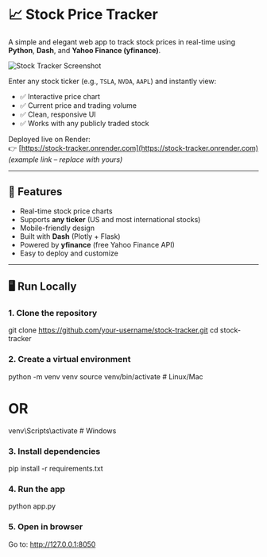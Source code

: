 # 📈 Stock Price Tracker

A simple and elegant web app to track stock prices in real-time using **Python**, **Dash**, and **Yahoo Finance (yfinance)**.

![Stock Tracker Screenshot](screenshot.png)

Enter any stock ticker (e.g., `TSLA`, `NVDA`, `AAPL`) and instantly view:
- ✅ Interactive price chart
- ✅ Current price and trading volume
- ✅ Clean, responsive UI
- ✅ Works with any publicly traded stock

Deployed live on Render:  
👉 [https://stock-tracker.onrender.com](https://stock-tracker.onrender.com) *(example link – replace with yours)*

---

## 🚀 Features

- Real-time stock price charts
- Supports **any ticker** (US and most international stocks)
- Mobile-friendly design
- Built with **Dash** (Plotly + Flask)
- Powered by **yfinance** (free Yahoo Finance API)
- Easy to deploy and customize

---

## 🖥️ Run Locally

### 1. Clone the repository

git clone https://github.com/your-username/stock-tracker.git
cd stock-tracker

### 2. Create a virtual environment

python -m venv venv
source venv/bin/activate  # Linux/Mac
# OR
venv\Scripts\activate     # Windows

### 3. Install dependencies
pip install -r requirements.txt

### 4. Run the app
python app.py

### 5. Open in browser
Go to: http://127.0.0.1:8050
